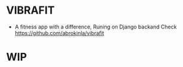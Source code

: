 # VIBRAFIT

- A fitness app with a difference, Runing on Django backand Check https://github.com/abrokinla/vibrafit

# WIP